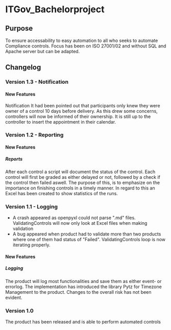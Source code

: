 # ITGov_Bachelorproject

## Purpose
To ensure accessability to easy automation to all who seeks to automate Compliance controls. Focus
has been on ISO 27001/02 and without SQL and Apache server but can be adapted.


## Changelog


### Version 1.3 - Notification

#### New Features
Notification
It had been pointed out that participants only knew they were owner of a control 10 days before delivery.
As this drew some concerns, controllers will now be informed of their ownership. It is still up to the
controller to insert the appointment in their calendar.


### Version 1.2 - Reporting

#### New Features
##### Reports
After each control a script will document the status of the control. Each control will first be graded as
either delayed or not, followed by a check if the control then failed aswell. The purpose of this, is to
emphasize on the importance on finishing controls in a timely manner. In regard to this an Excel has
been created to show statistics of the runs.


### Version 1.1 - Logging
- A crash appeared as openpyxl could not parse ".md" files. ValidatingControls will now only look at Excel
files when making validation
- A bug appeared when product had to validate more than two products where one of them had status of
"Failed". ValidatingControls loop is now iterating properly.

#### New Features
##### Logging
The product will log most functionalities and save them as either event- or errorlog. The implementation
has introduced the library Pytz for Timezone Management to the product. Changes to the overall risk has
not been evident.


### Version 1.0
The product has been released and is able to perform automated controls
